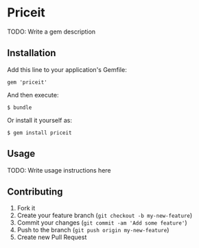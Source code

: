 # Priceit

TODO: Write a gem description

## Installation

Add this line to your application's Gemfile:

    gem 'priceit'

And then execute:

    $ bundle

Or install it yourself as:

    $ gem install priceit

## Usage

TODO: Write usage instructions here

## Contributing

1. Fork it
2. Create your feature branch (`git checkout -b my-new-feature`)
3. Commit your changes (`git commit -am 'Add some feature'`)
4. Push to the branch (`git push origin my-new-feature`)
5. Create new Pull Request
